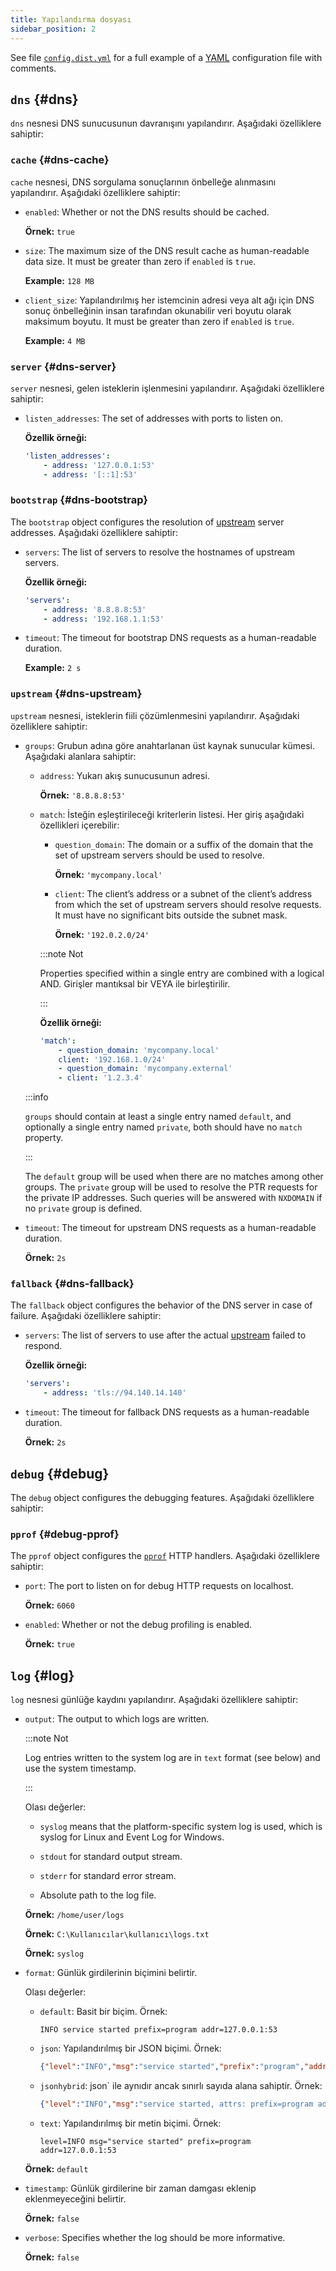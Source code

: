 ```yaml
---
title: Yapılandırma dosyası
sidebar_position: 2
---
```


<!-- markdownlint-configure-file {"ul-indent":{"indent":4,"start_indent":2,"start_indented":true}} -->

See file [`config.dist.yml`][dist] for a full example of a [YAML][yaml] configuration file with comments.

<!--
    TODO(a.garipov): Find ways to add IDs to individual list items.
-->

[dist]: https://github.com/AdguardTeam/AdGuardDNSClient/blob/master/config.dist.yaml
[yaml]: https://yaml.org/

## `dns` {#dns}

`dns` nesnesi DNS sunucusunun davranışını yapılandırır. Aşağıdaki özelliklere sahiptir:

### `cache` {#dns-cache}

`cache` nesnesi, DNS sorgulama sonuçlarının önbelleğe alınmasını yapılandırır. Aşağıdaki özelliklere sahiptir:

- `enabled`: Whether or not the DNS results should be cached.

  **Örnek:** `true`

- `size`: The maximum size of the DNS result cache as human-readable data size. It must be greater than zero if `enabled` is `true`.

  **Example:** `128 MB`

- `client_size`: Yapılandırılmış her istemcinin adresi veya alt ağı için DNS sonuç önbelleğinin insan tarafından okunabilir veri boyutu olarak maksimum boyutu. It must be greater than zero if `enabled` is `true`.

  **Example:** `4 MB`

### `server` {#dns-server}

`server` nesnesi, gelen isteklerin işlenmesini yapılandırır. Aşağıdaki özelliklere sahiptir:

- `listen_addresses`: The set of addresses with ports to listen on.

  **Özellik örneği:**

  ```yaml
  'listen_addresses':
      - address: '127.0.0.1:53'
      - address: '[::1]:53'
  ```

### `bootstrap` {#dns-bootstrap}

The `bootstrap` object configures the resolution of [upstream](#dns-upstream) server addresses. Aşağıdaki özelliklere sahiptir:

- `servers`: The list of servers to resolve the hostnames of upstream servers.

  **Özellik örneği:**

  ```yaml
  'servers':
      - address: '8.8.8.8:53'
      - address: '192.168.1.1:53'
  ```

- `timeout`: The timeout for bootstrap DNS requests as a human-readable duration.

  **Example:** `2 s`

### `upstream` {#dns-upstream}

`upstream` nesnesi, isteklerin fiili çözümlenmesini yapılandırır. Aşağıdaki özelliklere sahiptir:

- `groups`: Grubun adına göre anahtarlanan üst kaynak sunucular kümesi. Aşağıdaki alanlara sahiptir:

  - `address`: Yukarı akış sunucusunun adresi.

    **Örnek:** `'8.8.8.8:53'`

  - `match`: İsteğin eşleştirileceği kriterlerin listesi. Her giriş aşağıdaki özellikleri içerebilir:

    - `question_domain`: The domain or a suffix of the domain that the set of upstream servers should be used to resolve.

      **Örnek:** `'mycompany.local'`

    - `client`: The client’s address or a subnet of the client’s address from which the set of upstream servers should resolve requests. It must have no significant bits outside the subnet mask.

      **Örnek:** `'192.0.2.0/24'`

    :::note Not

    Properties specified within a single entry are combined with a logical AND. Girişler mantıksal bir VEYA ile birleştirilir.

    :::

    **Özellik örneği:**

    ```yaml
    'match':
        - question_domain: 'mycompany.local'
        client: '192.168.1.0/24'
        - question_domain: 'mycompany.external'
        - client: '1.2.3.4'
    ```

  :::info

  `groups` should contain at least a single entry named `default`, and optionally a single entry named `private`, both should have no `match` property.

  :::

  The `default` group will be used when there are no matches among other groups. The `private` group will be used to resolve the PTR requests for the private IP addresses. Such queries will be answered with `NXDOMAIN` if no `private` group is defined.

- `timeout`: The timeout for upstream DNS requests as a human-readable duration.

  **Örnek:** `2s`

### `fallback` {#dns-fallback}

The `fallback` object configures the behavior of the DNS server in case of failure. Aşağıdaki özelliklere sahiptir:

- `servers`: The list of servers to use after the actual [upstream](#dns-upstream) failed to respond.

  **Özellik örneği:**

  ```yaml
  'servers':
      - address: 'tls://94.140.14.140'
  ```

- `timeout`: The timeout for fallback DNS requests as a human-readable duration.

  **Örnek:** `2s`

## `debug` {#debug}

The `debug` object configures the debugging features. Aşağıdaki özelliklere sahiptir:

### `pprof` {#debug-pprof}

The `pprof` object configures the [`pprof`][pkg-pprof] HTTP handlers. Aşağıdaki özelliklere sahiptir:

- `port`: The port to listen on for debug HTTP requests on localhost.

  **Örnek:** `6060`

- `enabled`: Whether or not the debug profiling is enabled.

  **Örnek:** `true`

[pkg-pprof]: https://golang.org/pkg/net/http/pprof

## `log` {#log}

`log` nesnesi günlüğe kaydını yapılandırır. Aşağıdaki özelliklere sahiptir:

- `output`: The output to which logs are written.

  :::note Not

  Log entries written to the system log are in `text` format (see below) and use the system timestamp.

  :::

  Olası değerler:

  - `syslog` means that the platform-specific system log is used, which is syslog for Linux and Event Log for Windows.

  - `stdout` for standard output stream.

  - `stderr` for standard error stream.

  - Absolute path to the log file.

  **Örnek:** `/home/user/logs`

  **Örnek:** `C:\Kullanıcılar\kullanıcı\logs.txt`

  **Örnek:** `syslog`

- `format`: Günlük girdilerinin biçimini belirtir.

  Olası değerler:

  - `default`: Basit bir biçim. Örnek:

    ```none
    INFO service started prefix=program addr=127.0.0.1:53
    ```

  - `json`: Yapılandırılmış bir JSON biçimi. Örnek:

    ```json
    {"level":"INFO","msg":"service started","prefix":"program","addr":"127.0.0.1:53"}
    ```

  - `jsonhybrid`: json\` ile aynıdır ancak sınırlı sayıda alana sahiptir. Örnek:

    ```json
    {"level":"INFO","msg":"service started, attrs: prefix=program addr=127.0.0.1:53"}
    ```

  - `text`: Yapılandırılmış bir metin biçimi. Örnek:

    ```none
    level=INFO msg="service started" prefix=program addr=127.0.0.1:53
    ```

  **Örnek:** `default`

- `timestamp`: Günlük girdilerine bir zaman damgası eklenip eklenmeyeceğini belirtir.

  **Örnek:** `false`

- `verbose`: Specifies whether the log should be more informative.

  **Örnek:** `false`
